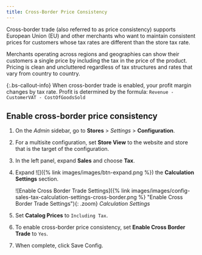 ```yaml
---
title: Cross-Border Price Consistency
---
```


Cross-border trade (also referred to as price consistency) supports European Union (EU) and other merchants who want to maintain consistent prices for customers whose tax rates are different than the store tax rate.

Merchants operating across regions and geographies can show their customers a single price by including the tax in the price of the product. Pricing is clean and uncluttered regardless of tax structures and rates that vary from country to country.

{:.bs-callout-info}
When cross-border trade is enabled, your profit margin changes by tax rate. Profit is determined by the formula:
`Revenue - CustomerVAT - CostOfGoodsSold`

## Enable cross-border price consistency

1. On the _Admin_ sidebar, go to **Stores** > _Settings_ > **Configuration**.

1. For a multisite configuration, set **Store View** to the website and store that is the target of the configuration.

1. In the left panel, expand **Sales** and choose **Tax**.

1. Expand ![]({% link images/images/btn-expand.png %}) the **Calculation Settings** section.

   ![Enable Cross Border Trade Settings]({% link images/images/config-sales-tax-calculation-settings-cross-border.png %} "Enable Cross Border Trade Settings"){: .zoom}
   _Calculation Settings_

1. Set **Catalog Prices** to `Including Tax`.

1. To enable cross-border price consistency, set **Enable Cross Border Trade** to `Yes`.

1. When complete, click <span class="btn">Save Config</span>.
